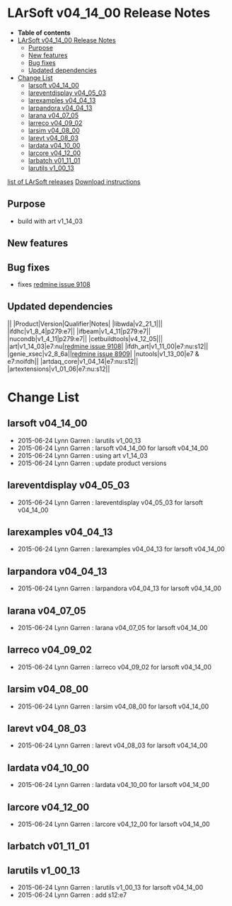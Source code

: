 LArSoft v04_14_00 Release Notes
======================================================================

-   **Table of contents**
-   [LArSoft v04_14_00 Release Notes](#LArSoft-v04_14_00-Release-Notes)
    -   [Purpose](#Purpose)
    -   [New features](#New-features)
    -   [Bug fixes](#Bug-fixes)
    -   [Updated dependencies](#Updated-dependencies)
-   [Change List](#Change-List)
    -   [larsoft v04_14_00](#larsoft-v04_14_00)
    -   [lareventdisplay v04_05_03](#lareventdisplay-v04_05_03)
    -   [larexamples v04_04_13](#larexamples-v04_04_13)
    -   [larpandora v04_04_13](#larpandora-v04_04_13)
    -   [larana v04_07_05](#larana-v04_07_05)
    -   [larreco v04_09_02](#larreco-v04_09_02)
    -   [larsim v04_08_00](#larsim-v04_08_00)
    -   [larevt v04_08_03](#larevt-v04_08_03)
    -   [lardata v04_10_00](#lardata-v04_10_00)
    -   [larcore v04_12_00](#larcore-v04_12_00)
    -   [larbatch v01_11_01](#larbatch-v01_11_01)
    -   [larutils v1_00_13](#larutils-v1_00_13)

[list of LArSoft releases](LArSoft_release_list)
[Download instructions](http://scisoft.fnal.gov/scisoft/bundles/larsoft/v04_14_00/larsoft-v04_14_00.html)

Purpose
--------------------

-   build with art v1_14_03

New features
------------------------------

Bug fixes
------------------------

-   fixes [redmine issue 9108](https://cdcvs.fnal.gov/redmine/issues/9108)

Updated dependencies
----------------------------------------------

||
|Product|Version|Qualifier|Notes|
|libwda|v2_21_1|||
|ifdhc|v1_8_4|p279:e7||
|ifbeam|v1_4_11|p279:e7||
|nucondb|v1_4_11|p279:e7||
|cetbuildtools|v4_12_05|||
|art|v1_14_03|e7:nu|[redmine issue 9108](https://cdcvs.fnal.gov/redmine/issues/9108)|
|ifdh_art|v1_11_00|e7:nu:s12||
|genie_xsec|v2_8_6a||[redmine issue 8909](https://cdcvs.fnal.gov/redmine/issues/8909)|
|nutools|v1_13_00|e7 & e7:noifdh||
|artdaq_core|v1_04_14|e7:nu:s12||
|artextensions|v1_01_06|e7:nu:s12||

Change List
============================

larsoft v04_14_00
------------------------------------------

-   2015-06-24 Lynn Garren : larutils v1_00_13
-   2015-06-24 Lynn Garren : larsoft v04_14_00 for larsoft v04_14_00
-   2015-06-24 Lynn Garren : using art v1_14_03
-   2015-06-24 Lynn Garren : update product versions

lareventdisplay v04_05_03
----------------------------------------------------------

-   2015-06-24 Lynn Garren : lareventdisplay v04_05_03 for larsoft v04_14_00

larexamples v04_04_13
--------------------------------------------------

-   2015-06-24 Lynn Garren : larexamples v04_04_13 for larsoft v04_14_00

larpandora v04_04_13
------------------------------------------------

-   2015-06-24 Lynn Garren : larpandora v04_04_13 for larsoft v04_14_00

larana v04_07_05
----------------------------------------

-   2015-06-24 Lynn Garren : larana v04_07_05 for larsoft v04_14_00

larreco v04_09_02
------------------------------------------

-   2015-06-24 Lynn Garren : larreco v04_09_02 for larsoft v04_14_00

larsim v04_08_00
----------------------------------------

-   2015-06-24 Lynn Garren : larsim v04_08_00 for larsoft v04_14_00

larevt v04_08_03
----------------------------------------

-   2015-06-24 Lynn Garren : larevt v04_08_03 for larsoft v04_14_00

lardata v04_10_00
------------------------------------------

-   2015-06-24 Lynn Garren : lardata v04_10_00 for larsoft v04_14_00

larcore v04_12_00
------------------------------------------

-   2015-06-24 Lynn Garren : larcore v04_12_00 for larsoft v04_14_00

larbatch v01_11_01
--------------------------------------------

larutils v1_00_13
------------------------------------------

-   2015-06-24 Lynn Garren : larutils v1_00_13 for larsoft v04_14_00
-   2015-06-24 Lynn Garren : add s12:e7
